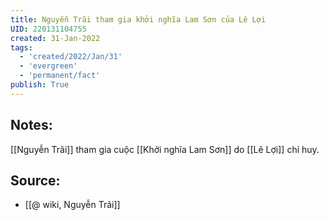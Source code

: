 ```yaml
---
title: Nguyễn Trãi tham gia khởi nghĩa Lam Sơn của Lê Lợi
UID: 220131104755
created: 31-Jan-2022
tags:
  - 'created/2022/Jan/31'
  - 'evergreen'
  - 'permanent/fact'
publish: True
---
```

## Notes:
[[Nguyễn Trãi]] tham gia cuộc [[Khởi nghĩa Lam Sơn]] do [[Lê Lợi]] chỉ huy.

## Source:
- [[@ wiki, Nguyễn Trãi]]


